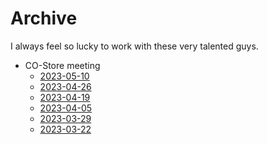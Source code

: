 # Archive

I always feel so lucky to work with these very talented guys.

- CO-Store meeting
  - [2023-05-10](research/CO-Store/2023-05-10.md)
  - [2023-04-26](research/CO-Store/2023-04-26.md)
  - [2023-04-19](research/CO-Store/2023-04-19.md)
  - [2023-04-05](research/CO-Store/2023-04-05.md)
  - [2023-03-29](research/CO-Store/2023-03-29.md)
  - [2023-03-22](research/CO-Store/2023-03-22.md)

